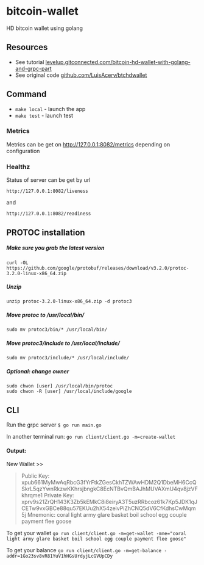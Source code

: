 # bitcoin-wallet
HD bitcoin wallet using golang

## Resources

* See tutorial [levelup.gitconnected.com/bitcoin-hd-wallet-with-golang-and-grpc-part](https://levelup.gitconnected.com/bitcoin-hd-wallet-with-golang-and-grpc-part-l-56d8df05c602)
* See original code [github.com/LuisAcerv/btchdwallet](https://github.com/LuisAcerv/btchdwallet)
 

## Command

- `make local` - launch the app
- `make test` - launch test


### Metrics

Metrics can be get on http://127.0.0.1:8082/metrics depending on configuration
  
### Healthz

Status of server can be get by url 

`
http://127.0.0.1:8082/liveness
`

and 

`
http://127.0.0.1:8082/readiness
`


## PROTOC installation

##### Make sure you grab the latest version
```
curl -OL https://github.com/google/protobuf/releases/download/v3.2.0/protoc-3.2.0-linux-x86_64.zip
``` 

##### Unzip
```  
unzip protoc-3.2.0-linux-x86_64.zip -d protoc3
``` 

##### Move protoc to /usr/local/bin/
```
sudo mv protoc3/bin/* /usr/local/bin/
``` 

##### Move protoc3/include to /usr/local/include/
```
sudo mv protoc3/include/* /usr/local/include/
``` 

##### Optional: change owner
```
sudo chwon [user] /usr/local/bin/protoc
sudo chwon -R [user] /usr/local/include/google
```

## CLI

Run the grpc server
`
$ go run main.go
`

In another terminal run:
`
go run client/client.go -m=create-wallet
`

#### Output:

New Wallet >>
> Public Key: xpub661MyMwAqRbcG3fYrFtkZGesCkhTZWAwHDM2Q1DbeMH6CcQSkrL5qzYwnRkzwKKhrsjbngkC8EcNTBvQmBAJhMUVAXmU4qv8jzVFkhrqme1
> Private Key: xprv9s21ZrQH143K3Zb5kEMkC8i8eiryA3T5uzRRbcoz61k7Kp5JDK1qJCETw9vxGBCe88qu57EKUu2hX54zeivPiZhCNQ5dV6CfKdhsCwMqm5j
> Mnemonic: coral light army glare basket boil school egg couple payment flee goose

To get your wallet
`
go run client/client.go -m=get-wallet -mne="coral light army glare basket boil school egg couple payment flee goose"
`

To get your balance
`
go run client/client.go -m=get-balance -addr=1Go23sv8vR81YuV1hHGsUrdyjLcGVUpCDy
`
